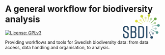 # A general workflow for biodiversity analysis <img src="https://github.com/biodiversitydata-se/biodiversity-analysis-tools/raw/master/images/sbdi-logo-orginal-large.png" align="right" width="120"/>

[![License: GPLv3](https://img.shields.io/badge/License-GPLv3-blue.svg)](https://www.gnu.org/licenses/gpl-3.0)

Providing workflows and tools for Swedish biodiversity data: from data access, data handling and organisation, to analysis.